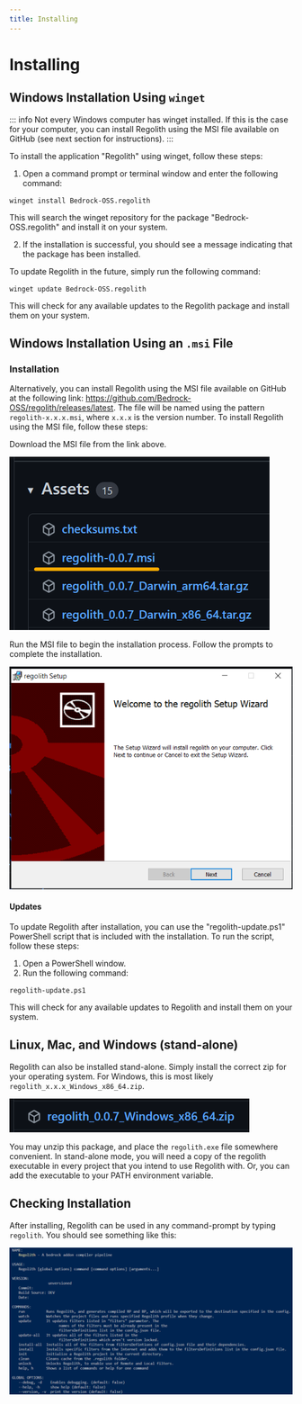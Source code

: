 ```yaml
---
title: Installing
---
```


# Installing

## Windows Installation Using `winget`

::: info
Not every Windows computer has winget installed. If this is the case for your computer, you can install Regolith using the MSI file available on GitHub (see next section for instructions).
:::

To install the application "Regolith" using winget, follow these steps:

1. Open a command prompt or terminal window and enter the following command:

```
winget install Bedrock-OSS.regolith
```
This will search the winget repository for the package "Bedrock-OSS.regolith" and install it on your system.

2. If the installation is successful, you should see a message indicating that the package has been installed.

To update Regolith in the future, simply run the following command:

```
winget update Bedrock-OSS.regolith
```

This will check for any available updates to the Regolith package and install them on your system.

## Windows Installation Using an `.msi` File

### Installation

Alternatively, you can install Regolith using the MSI file available on GitHub at the following link: https://github.com/Bedrock-OSS/regolith/releases/latest. The file will be named using the pattern `regolith-x.x.x.msi`, where `x.x.x` is the version number. To install Regolith using the MSI file, follow these steps:

Download the MSI file from the link above.

![](/installing/msi_download.png)

Run the MSI file to begin the installation process. Follow the prompts to complete the installation.

![](/installing/regolith_msi.png)

#### Updates

To update Regolith after installation, you can use the "regolith-update.ps1" PowerShell script that is included with the installation. To run the script, follow these steps:

1. Open a PowerShell window.
2. Run the following command:

```
regolith-update.ps1
```

This will check for any available updates to Regolith and install them on your system.

## Linux, Mac, and Windows (stand-alone)

Regolith can also be installed stand-alone. Simply install the correct zip for your operating system. For Windows, this is most likely `regolith_x.x.x_Windows_x86_64.zip`.

![](/installing/exe_download.png)

You may unzip this package, and place the `regolith.exe` file somewhere convenient. In stand-alone mode, you will need a copy of the regolith executable in every project that you intend to use Regolith with. Or, you can add the executable to your PATH environment variable.

## Checking Installation

After installing, Regolith can be used in any command-prompt by typing `regolith`. You should see something like this:

![](/installing/regolith_help.png)
